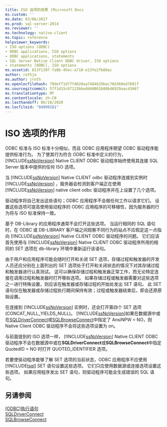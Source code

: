```yaml
---
title: ISO 选项的效果 |Microsoft Docs
ms.custom: ''
ms.date: 03/06/2017
ms.prod: sql-server-2014
ms.reviewer: ''
ms.technology: native-client
ms.topic: reference
helpviewer_keywords:
- ISO options (ODBC)
- ODBC applications, ISO options
- ODBC applications, statements
- SQL Server Native Client ODBC driver, ISO options
- statements [ODBC], ISO options
ms.assetid: 813f1397-fa0b-45ec-a718-e13fe2fb88ac
author: rothja
ms.author: jroth
ms.openlocfilehash: 79deff1d77f4020aa7484629bac78d360ed7691f
ms.sourcegitcommit: 57f1d15c67113bbadd40861b886d6929aacd3467
ms.translationtype: MT
ms.contentlocale: zh-CN
ms.lasthandoff: 06/18/2020
ms.locfileid: "84999181"
---
```

# <a name="effects-of-iso-options"></a>ISO 选项的作用
  ODBC 标准与 ISO 标准十分相似，而且 ODBC 应用程序期望 ODBC 驱动程序能提供标准行为。 为了使其行为符合 ODBC 标准中定义的行为， [!INCLUDE[ssNoVersion](../../../includes/ssnoversion-md.md)] Native CLIENT ODBC 驱动程序始终使用其连接 SQL Server 版本中提供的任何 ISO 选项。  
  
 当 [!INCLUDE[ssNoVersion](../../../includes/ssnoversion-md.md)] Native CLIENT odbc 驱动程序连接到实例时 [!INCLUDE[ssNoVersion](../../../includes/ssnoversion-md.md)] ，服务器会检测到客户端正在使用 [!INCLUDE[ssNoVersion](../../../includes/ssnoversion-md.md)] native client odbc 驱动程序并在上设置了几个选项。  
  
 驱动程序将自己发出这些语句；ODBC 应用程序不会做任何工作以请求它们。 设置这些选项可提高使用驱动程序的 ODBC 应用程序的可移植性，因为服务器的行为将与 ISO 标准保持一致。  
  
 基于 DB-Library 的应用程序通常不会打开这些选项。 当运行相同的 SQL 语句时，在 ODBC 或 DB-LIBRARY 客户端之间观察不同行为的站点不应假定这一点指向 [!INCLUDE[ssNoVersion](../../../includes/ssnoversion-md.md)] Native CLIENT ODBC 驱动程序的问题。 它们应该首先使用与 [!INCLUDE[ssNoVersion](../../../includes/ssnoversion-md.md)] Native CLIENT ODBC 驱动程序所用的相同的 SET 选项在 db-library 环境中重新运行该语句。  
  
 由于用户和应用程序可能会随时打开和关闭 SET 选项，存储过程和触发器的开发人员还应分别在上面列出的 SET 选项处于打开和关闭状态的情况下对其存储过程和触发器进行认真测试。 这可以确保存储过程和触发器正常工作，而无论特定连接在调用过程和触发器时打开哪些选项。 如果存储过程或触发器需要对这些选项之一进行特殊设置，则应该在触发器或存储过程的开始处发出 SET 语句。 此 SET 语句仅在触发器或存储过程执行期间保持有效；过程或触发器结束后，即会还原原始设置。  
  
 在连接到 [!INCLUDE[ssNoVersion](../../../includes/ssnoversion-md.md)] 实例时，还会打开第四个 SET 选项 (CONCAT_NULL_YIELDS_NULL)。 [!INCLUDE[ssNoVersion](../../../includes/ssnoversion-md.md)]如果在数据源中或在[SQLDriverConnect](../../native-client-odbc-api/sqldriverconnect.md)或[SQLBrowseConnect](../../native-client-odbc-api/sqlbrowseconnect.md)中指定了 AnsiNPW = NO，则 Native Client ODBC 驱动程序不会将这些选项设置为 on。  
  
 与前面提到的 ISO 选项一样， [!INCLUDE[ssNoVersion](../../../includes/ssnoversion-md.md)] Native CLIENT ODBC 驱动程序不会在数据源中或在**SQLDriverConnect**或**SQLBrowseConnect**中指定 QuotedID = NO 时打开 QUOTED_IDENTIFIER 选项。  
  
 若要使驱动程序能够了解 SET 选项的当前状态，ODBC 应用程序不应使用 [!INCLUDE[tsql](../../../includes/tsql-md.md)] SET 语句设置这些选项。 它们只应使用数据源或连接选项设置这些选项。 如果应用程序发出 SET 语句，则驱动程序可能会生成错误的 SQL 语句。  
  
## <a name="see-also"></a>另请参阅  
 [&#40;ODBC&#41;执行语句](executing-statements-odbc.md)   
 [SQLDriverConnect](../../native-client-odbc-api/sqldriverconnect.md)   
 [SQLBrowseConnect](../../native-client-odbc-api/sqlbrowseconnect.md)  
  
  
